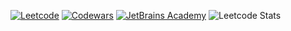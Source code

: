 [![Leetcode](https://img.shields.io/badge/Leetcode-ICalmPersonI-brightgreen?logo=leetcode)](https://leetcode.com/ICalmPersonI/)
[![Codewars](https://img.shields.io/badge/Codewars-ICalmPersonI-red?logo=codewars)](https://www.codewars.com/users/ICalmPersonI)
[![JetBrains Academy](https://img.shields.io/badge/JetBrains%20Academy-ICalmPersonI-blue?logo=jetbrains)](https://hyperskill.org/profile/64168009)
![Leetcode Stats](https://leetcard.jacoblin.cool/ICalmPersonI)  
